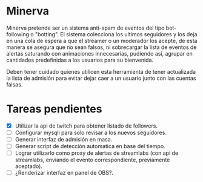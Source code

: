 # Minerva
Minerva pretende ser un sistema anti-spam de eventos del tipo bot-following o "botting".
El sistema colecciona los ultimos seguidores y los deja en una cola de espera a que el streamer o un moderador los acepte, de esta manera se asegura que no sean falsos, ni sobrecargar la lista de eventos de alertas saturando con animaciones innecesarias, pudiendo así, agrupar en cantidades predefinidas a los usuarios para su bienvenida.

Deben tener cuidado quienes utilicen esta herramienta de tener actualizada la lista de admisión para evitar dejar caer a un usuario junto con las cuentas falsas.

# Tareas pendientes
- [x] Utilizar la api de twitch para obtener listado de followers.
- [ ] Configurar mysqli para solo revisar a los nuevos seguidores.
- [ ] Generar interfaz de admisión en masa.
- [ ] Generar script de detección automatica en base del tiempo.
- [ ] Lograr utilizarlo como proxy de alertas de streamlabs 
(con api de streamlabs, enviando el evento correspondiente, previamente aceptado).
- [ ] ¿Renderizar interfaz en panel de OBS?.
